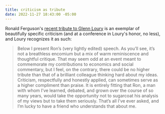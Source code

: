 ```yaml
---
title: criticism as tribute
date: 2022-11-27 18:43:00 -05:00
---
```


Ronald Ferguson's [recent tribute to Glenn Loury](https://glennloury.substack.com/p/the-tribute-of-criticism) is an exemplar of beautifully specific criticism (and at a conference in Loury's honor, no less), and Loury recognizes it as such:

>Below I present Ron’s (very lightly edited) speech. As you’ll see, it’s not a breathless encomium but a mix of warm reminiscence and thoughtful critique. That may seem odd at an event meant to commemorate my contributions to economics and social commentary, but I feel, on the contrary, there could be no higher tribute than that of a brilliant colleague thinking hard about my ideas. Criticism, respectfully and honestly applied, can sometimes serve as a higher compliment than praise. It is entirely fitting that Ron, a man with whom I’ve learned, debated, and grown over the course of so many years, would take the opportunity not to sugarcoat his analysis of my views but to take them seriously. That’s all I’ve ever asked, and I’m lucky to have a friend who understands that about me.

